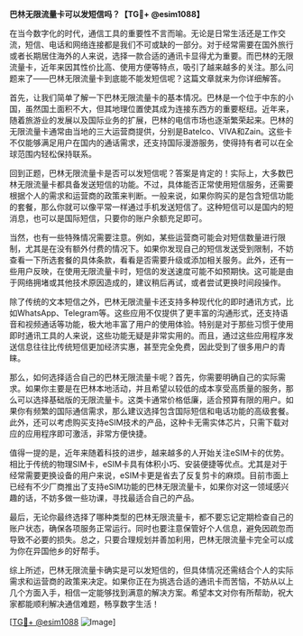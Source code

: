 **巴林无限流量卡可以发短信吗？【TG💪+ @esim1088】**

在当今数字化的时代，通信工具的重要性不言而喻。无论是日常生活还是工作交流，短信、电话和网络连接都是我们不可或缺的一部分。对于经常需要在国外旅行或者长期居住海外的人来说，选择一款合适的通讯卡显得尤为重要。而巴林的无限流量卡，近年来因其性价比高、使用方便等特点，吸引了越来越多的关注。那么问题来了——巴林无限流量卡到底能不能发短信呢？这篇文章就来为你详细解答。

首先，让我们简单了解一下巴林无限流量卡的基本情况。巴林是一个位于中东的小国，虽然国土面积不大，但其地理位置使其成为连接东西方的重要枢纽。近年来，随着旅游业的发展以及国际业务的扩展，巴林的电信市场也逐渐繁荣起来。巴林的无限流量卡通常由当地的三大运营商提供，分别是Batelco、VIVA和Zain。这些卡不仅能够满足用户在国内的通话需求，还支持国际漫游服务，使得持有者可以在全球范围内轻松保持联系。

回到正题，巴林无限流量卡是否可以发短信呢？答案是肯定的！实际上，大多数巴林无限流量卡都具备发送短信的功能。不过，具体能否正常使用短信服务，还需要根据个人的需求和运营商的政策来判断。一般来说，如果你购买的是包含短信功能的套餐，那么你就可以像平常一样通过手机发送短信了。这种短信可以是国内的短消息，也可以是国际短信，只要你的账户余额充足即可。

当然，也有一些特殊情况需要注意。例如，某些运营商可能会对短信数量进行限制，尤其是在没有额外付费的情况下。如果你发现自己的短信发送受到限制，不妨查看一下所选套餐的具体条款，看看是否需要升级或添加相关服务。此外，还有一些用户反映，在使用无限流量卡时，短信的发送速度可能不如预期快。这可能是由于网络拥堵或其他技术原因造成的，建议稍后再试，或者尝试更换时间段操作。

除了传统的文本短信之外，巴林无限流量卡还支持多种现代化的即时通讯方式，比如WhatsApp、Telegram等。这些应用不仅提供了更丰富的沟通形式，还支持语音和视频通话等功能，极大地丰富了用户的使用体验。特别是对于那些习惯于使用即时通讯工具的人来说，这些功能无疑是非常实用的。而且，通过这些应用程序发送信息往往比传统短信更加经济实惠，甚至完全免费，因此受到了很多用户的青睐。

那么，如何选择适合自己的巴林无限流量卡呢？首先，你需要明确自己的实际需求。如果你主要是在巴林本地活动，并且希望以较低的成本享受高质量的服务，那么可以选择基础版的无限流量卡。这类卡通常价格低廉，适合预算有限的用户。如果你有频繁的国际通信需求，那么建议选择包含国际短信和电话功能的高级套餐。此外，还可以考虑购买支持eSIM技术的产品，这种卡无需实体芯片，只需下载对应的应用程序即可激活，非常方便快捷。

值得一提的是，近年来随着科技的进步，越来越多的人开始关注eSIM卡的优势。相比于传统的物理SIM卡，eSIM卡具有体积小巧、安装便捷等优点。尤其是对于经常需要更换设备的用户来说，eSIM卡更是省去了反复剪卡的麻烦。目前市面上已经有不少厂商推出了支持eSIM功能的巴林无限流量卡，如果你对这一领域感兴趣的话，不妨多做一些功课，寻找最适合自己的产品。

最后，无论你最终选择了哪种类型的巴林无限流量卡，都不要忘记定期检查自己的账户状态，确保各项服务正常运行。同时也要注意保管好个人信息，避免因疏忽而导致不必要的损失。总之，只要合理规划并善加利用，巴林无限流量卡完全可以成为你在异国他乡的好帮手。

综上所述，巴林无限流量卡确实是可以发短信的，但具体情况还需结合个人的实际需求和运营商的政策来决定。如果你正在为挑选合适的通讯卡而苦恼，不妨从以上几个方面入手，相信一定能够找到满意的解决方案。希望本文对你有所帮助，祝大家都能顺利解决通信难题，畅享数字生活！

[[TG💪+ @esim1088](https://t.me/s/esim1088) ![Image](https://i.postimg.cc/4NQfJmqS/Snipaste-2025-05-13-00-14-12.png)]